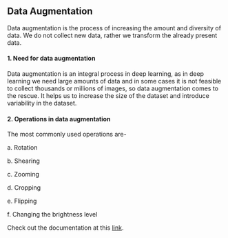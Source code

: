 ## Data Augmentation
Data augmentation is the process of increasing the amount and diversity of data. We do not collect new data, rather we transform the already present data.

#### 1. Need for data augmentation
Data augmentation is an integral process in deep learning, as in deep learning we need large amounts of data and in some cases it is not feasible to collect thousands or millions of images, so data augmentation comes to the rescue. It helps us to increase the size of the dataset and introduce variability in the dataset.

#### 2. Operations in data augmentation
The most commonly used operations are-

a. Rotation

b. Shearing

c. Zooming

d. Cropping

e. Flipping

f. Changing the brightness level

Check out the documentation at this [link](https://www.tensorflow.org/api_docs/python/tf/keras/preprocessing/image/ImageDataGenerator).
